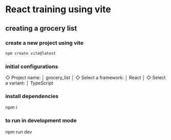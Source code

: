 # React training using vite

## creating a grocery list

### create a new project using vite

```bash
npm create vite@latest
```

### initial configurations

◇ Project name:
│ grocery_list
│
◇ Select a framework:
│ React
│
◇ Select a variant:
│ TypeScript

### install dependencies
npm i

### to run in development mode
npm run dev
